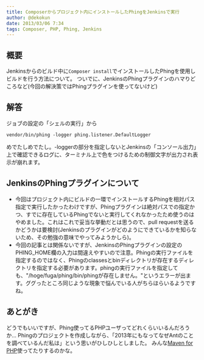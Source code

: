 ```yaml
---
title: Composerからプロジェクト内にインストールしたPhingをJenkinsで実行
author: @dekokun
date: 2013/03/06 7:34
tags: Composer, PHP, Phing, Jenkins
---
```


## 概要

Jenkinsからのビルド中に`Composer install`でインストールしたPhingを使用しビルドを行う方法について。
ついでに、JenkinsのPhingプラグインのハマりどころなど(今回の解決策ではPhingプラグインを使ってないけど)

## 解答

ジョブの設定の「シェルの実行」から

`vendor/bin/phing -logger phing.listener.DefaultLogger`

めでたしめでたし。-loggerの部分を指定しないとJenkinsの「コンソール出力」上で確認できるログに、ターミナル上で色をつけるための制御文字が出力され表示が崩れます。

## JenkinsのPhingプラグインについて

* 今回はプロジェクト内にビルドの一環でインストールするPhingを相対パス指定で実行したかったわけですが、Phingプラグインは絶対パスでの指定かつ、すでに存在しているPhingでないと実行してくれなかったため使うのはやめました。これはこれで妥当な挙動だとは思うので、pull requestを送るかどうかは要検討(Jenkinsのプラグインがどのようにできているかを知らないため、その勉強の意味でやってみようかしら)。
* 今回の記事とは関係ないですが、JenkinsのPhingプラグインの設定のPHING\_HOME欄の入力は間違えやすいので注意。Phingの実行ファイルを指定するのではなく、Phingのclassesとbinディレクトリが存在するディレクトリを指定する必要があります。phingの実行ファイルを指定しても、"/hoge/fuga/phing/bin/phingが存在しません。"というエラーが出ます。ググったところ同じような現象で悩んでいる人がちらほらいるようですね。


## あとがき

どうでもいいですが、Phing使ってるPHPユーザってどれくらいいるんだろうか…
Phingのプロジェクトを作成しながら、「2013年にもなってなぜAntのことを調べているんだ私は」という思いがひしひしとしました。
みんな[Maven for PHP](http://www.php-maven.org/)使ってたりするのかな。

